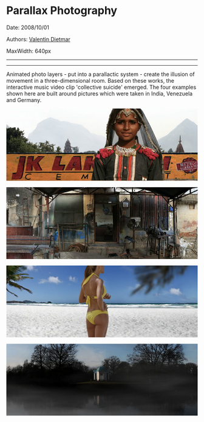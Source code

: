 # Parallax Photography

Date: 2008/10/01

Authors: [Valentin Dietmar](http://valentindietmar.com)

MaxWidth: 640px

---
---

Animated photo layers - put into a parallactic system - create the illusion of movement in a three-dimensional room. Based on these works, the interactive music video clip 'collective suicide' emerged. The four examples shown here are built around pictures which were taken in India, Venezuela and Germany.

![](parallaxe_1.jpg)

![](parallaxe_2.jpg)

![](parallaxe_3.jpg)

![](parallaxe_4.jpg)
